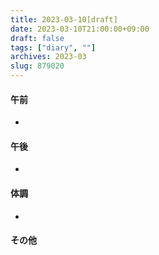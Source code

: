 ```yaml
---
title: 2023-03-10[draft]
date: 2023-03-10T21:00:00+09:00
draft: false
tags: ["diary", ""]
archives: 2023-03
slug: 879020
---
```

#### 午前
- 
#### 午後
- 
#### 体調
- 
#### その他